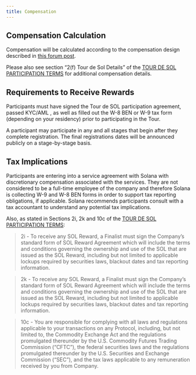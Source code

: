 ```yaml
---
title: Compensation
---
```


## Compensation Calculation

Compensation will be calculated according to the compensation design described in [this forum post](https://forums.solana.com/t/tour-de-sol-updates-to-tour-de-sol-and-bug-bounty-compensation-structure/1132).

Please also see section “2\(f\) Tour de Sol Details” of the [TOUR DE SOL PARTICIPATION TERMS](https://drive.google.com/file/d/15ueLG6VJoQ5Hx4rnpjFeuL3pG5DbrBbE/view) for additional compensation details.

## Requirements to Receive Rewards

Participants must have signed the Tour de SOL participation agreement,
passed KYC/AML , as well as filled out the W-8 BEN or W-9 tax form
\(depending on your residency\) prior to participating in the Tour.

A participant may participate in any and all stages that begin after they
complete registration. The final registrations dates will be announced
publicly on a stage-by-stage basis.

## Tax Implications

Participants are entering into a service agreement with Solana with discretionary compensation associated with the services. They are not considered to be a full-time employee of the company and therefore Solana is collecting W-9 and W-8 BEN forms in order to support tax reporting obligations, if applicable. Solana recommends participants consult with a tax accountant to understand any potential tax implications.

Also, as stated in Sections 2i, 2k and 10c of the [TOUR DE SOL PARTICIPATION TERMS](https://drive.google.com/file/d/15ueLG6VJoQ5Hx4rnpjFeuL3pG5DbrBbE/view):

> 2i - To receive any SOL Reward, a Finalist must sign the Company’s standard form of SOL Reward Agreement which will include the terms and conditions governing the ownership and use of the SOL that are issued as the SOL Reward, including but not limited to applicable lockups required by securities laws, blackout dates and tax reporting information.

> 2k - To receive any SOL Reward, a Finalist must sign the Company’s standard form of SOL Reward Agreement which will include the terms and conditions governing the ownership and use of the SOL that are issued as the SOL Reward, including but not limited to applicable lockups required by securities laws, blackout dates and tax reporting information.

> 10c - You are responsible for complying with all laws and regulations applicable to your transactions on any Protocol, including, but not limited to, the Commodity Exchange Act and the regulations promulgated thereunder by the U.S. Commodity Futures Trading Commission \(“CFTC”\), the federal securities laws and the regulations promulgated thereunder by the U.S. Securities and Exchange Commission \(“SEC”\), and the tax laws applicable to any remuneration received by you from Company.
